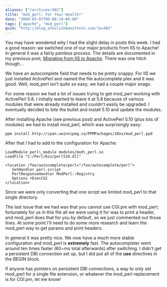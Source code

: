 ```yaml
---
aliases: ["/archives/402"]
title: "mod_perl: For Your Health!"
date: "2009-03-07T05:08:19-06:00"
tags: ["apache", "mod_perl"]
guid: "http://blog.afoolishmanifesto.com/?p=402"
---
```

You may have wondered why I had the slight delay in posts this week. I had a good reason: we switched one of our major products from IIS to Apache! In general it was a fairly painless process. The details are documented in my previous post, [Migrating from IIS to Apache](/archives/59). There was one hitch though...

We have an autocomplete field that needs to be pretty snappy. For IIS we just installed ActivePerl and named the file autocomplete.plex and it was good. Well, mod\_perl isn't quite so easy; we had a couple major snags.

For some reason we had a lot of issues trying to get mod\_perl working with ActivePerl 5.8. I initially wanted to leave it at 5.8 because of various modules that were already installed and couldn't easily be upgraded. I eventually decided to bite the bullet and install 5.10 and update the modules.

After installing Apache (see previous post) and ActivePerl 5.10 (plus lots of modules) we had to install mod\_perl, which was surprisingly easy:

    ppm install http://cpan.uwinnipeg.ca/PPMPackages/10xx/mod_perl.ppd

After that I had to add to the configuration for Apache:

```
LoadModule perl\_module modules/mod\_perl.so
LoadFile "C:/Perl/bin/perl510.dll"

<location /foo/autocomplete/perl="/foo/autocomplete/perl">
   SetHandler perl-script
   PerlResponseHandler ModPerl::Registry
   Options +ExecCGI
</location>
```

Since we were only converting that one script we limited mod\_perl to that single directory.

The last issue that we had was that you cannot use CGI.pm with mod\_perl; fortunately for us in this file all we were using it for was to print a header, and mod\_perl does that for you by default, so we just commented out those lines. At some point I'll need to do some more research and learn the mod\_perl way to get params and print headers.

In general it was pretty nice. We now have a much more stable configuration and mod\_perl is **extremely** fast. The autocompleter went around ten times faster (60~ms total afterwards) after switching. I didn't get a persistent DBI connection set up, but I did put all of the **use** directives in the BEGIN block.

If anyone has pointers on persistent DBI connections, a way to only set mod\_perl for a single file extension, or whatever the mod\_perl replacement is for CGI.pm, let me know!
